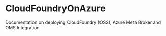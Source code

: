 # CloudFoundryOnAzure
Documentation on deploying CloudFoundry (OSS), Azure Meta Broker and OMS Integration
